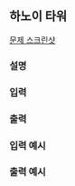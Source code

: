 ## 하노이 타워

[문제 스크린샷](https://www.dropbox.com/s/ci9sb0p6wb7qhx2/HanoiTower.png)

### 설명

### 입력

### 출력

### 입력 예시

### 출력 예시
